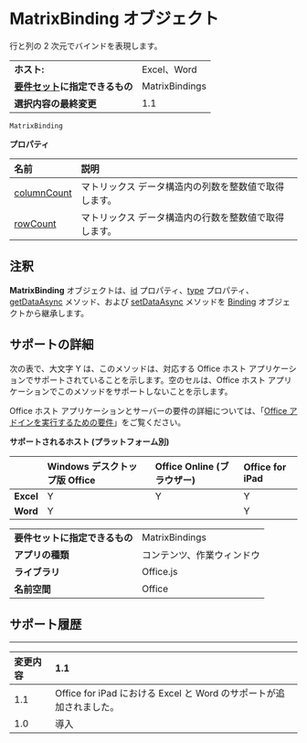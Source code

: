 
# MatrixBinding オブジェクト
行と列の 2 次元でバインドを表現します。 

|||
|:-----|:-----|
|**ホスト:**|Excel、Word|
|**[要件セット](../../docs/overview/specify-office-hosts-and-api-requirements.md)に指定できるもの**|MatrixBindings|
|**選択内容の最終変更**|1.1|

```
MatrixBinding
```


**プロパティ**


|**名前**|**説明**|
|:-----|:-----|
|[columnCount](../../reference/shared/binding.matrixbinding.columncount.md)|マトリックス データ構造内の列数を整数値で取得します。|
|[rowCount](../../reference/shared/binding.matrixbinding.rowcount.md)|マトリックス データ構造内の行数を整数値で取得します。|

## 注釈

**MatrixBinding** オブジェクトは、[id](../../reference/shared/binding.id.md) プロパティ、[type](../../reference/shared/binding.type.md) プロパティ、[getDataAsync](../../reference/shared/binding.getdataasync.md) メソッド、および [setDataAsync](../../reference/shared/binding.setdataasync.md) メソッドを [Binding](../../reference/shared/binding.md) オブジェクトから継承します。


## サポートの詳細


次の表で、大文字 Y は、このメソッドは、対応する Office ホスト アプリケーションでサポートされていることを示します。空のセルは、Office ホスト アプリケーションでこのメソッドをサポートしないことを示します。

Office ホスト アプリケーションとサーバーの要件の詳細については、「[Office アドインを実行するための要件](../../docs/overview/requirements-for-running-office-add-ins.md)」をご覧ください。


**サポートされるホスト (プラットフォーム別)**


||**Windows デスクトップ版 Office**|**Office Online (ブラウザー)**|**Office for iPad**|
|:-----|:-----|:-----|:-----|
|**Excel**|Y|Y|Y|
|**Word**|Y||Y|

|||
|:-----|:-----|
|**要件セットに指定できるもの**|MatrixBindings|
|**アプリの種類**|コンテンツ、作業ウィンドウ|
|**ライブラリ**|Office.js|
|**名前空間**|Office|

## サポート履歴



****


|**変更内容**|**1.1**|
|:-----|:-----|
|1.1|Office for iPad における Excel と Word のサポートが追加されました。|
|1.0|導入|
